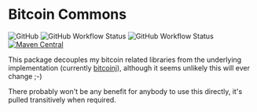 Bitcoin Commons
===============
![GitHub](https://img.shields.io/github/license/osslabz/bitcoin-commons)
![GitHub Workflow Status](https://img.shields.io/github/actions/workflow/status/osslabz/bitcoin-commons/build-on-push.yml?branch=dev&label=build&logo=git)
![GitHub Workflow Status](https://img.shields.io/github/actions/workflow/status/osslabz/bitcoin-commons/build-release-on-main-push.yml?branch=main&label=perform-release&logo=semanticrelease)
[![Maven Central](https://img.shields.io/maven-central/v/net.osslabz/bitcoin-commons?label=Maven%20Central)](https://search.maven.org/artifact/net.osslabz/bitcoin-commons)

This package decouples my bitcoin related libraries from the underlying implementation (currently [bitcoinj](https://bitcoinj.org/)), although it
seems unlikely this will ever change ;-)

There probably won't be any benefit for anybody to use this directly, it's pulled transitively when required.